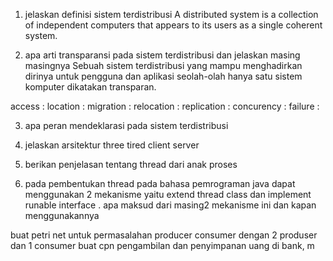 1. jelaskan definisi sistem terdistribusi
A distributed system is a collection of independent computers that appears to its users as a single coherent system.

2. apa arti transparansi pada sistem terdistribusi dan jelaskan masing masingnya
Sebuah sistem terdistribusi yang mampu menghadirkan dirinya untuk pengguna dan aplikasi seolah-olah hanya satu sistem komputer dikatakan transparan.

access :
location :
migration :
relocation :
replication :
concurency :
failure :

3. apa peran mendeklarasi pada sistem terdistribusi


4. jelaskan arsitektur three tired client server


5. berikan penjelasan tentang thread dari anak proses


6. pada pembentukan thread pada bahasa pemrograman java dapat menggunakan 2 mekanisme yaitu extend thread class dan implement runable interface . apa maksud dari masing2 mekanisme ini dan kapan menggunakannya

buat petri net untuk permasalahan producer consumer dengan 2 produser dan 1 consumer
buat cpn pengambilan dan penyimpanan uang di bank, m